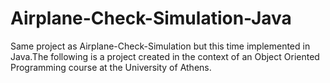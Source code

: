# Airplane-Check-Simulation-Java
Same project as Airplane-Check-Simulation but this time implemented in Java.The following is a project created in the context of an Object Oriented Programming course at the University of Athens.
